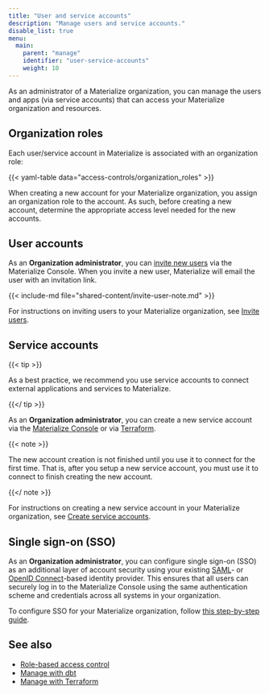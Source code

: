 ```yaml
---
title: "User and service accounts"
description: "Manage users and service accounts."
disable_list: true
menu:
  main:
    parent: "manage"
    identifier: "user-service-accounts"
    weight: 10
---
```


As an administrator of a Materialize organization, you can manage the users and
apps (via service accounts) that can access your Materialize organization and
resources.

## Organization roles

Each user/service account in Materialize is associated with an organization
role:

{{< yaml-table data="access-controls/organization_roles" >}}

When creating a new account for your Materialize organization, you assign
an organization role to the account. As such, before creating a new account,
determine the appropriate access level needed for the new accounts.

## User accounts

As an **Organization administrator**, you can [invite new
users](./invite-users/) via the Materialize Console. When you invite a new user,
Materialize will email the user with an invitation link.

{{< include-md file="shared-content/invite-user-note.md" >}}

For instructions on inviting users to your Materialize organization, see [Invite
users](./invite-users/).

## Service accounts

{{< tip >}}

As a best practice, we recommend you use service accounts to connect external
applications and services to Materialize.

{{</ tip >}}

As an **Organization administrator**, you can create a new service account via
the [Materialize Console](https://console.materialize.com/) or via
[Terraform](/manage/terraform/).

{{< note >}}

The new account creation is not finished until you use it to connect for the
first time. That is, after you setup a new service account, you must use it to
connect to finish creating the new account.

{{</ note >}}

For instructions on creating a new service account in your Materialize
organization, see [Create service accounts](./create-service-accounts/).

## Single sign-on (SSO)

As an **Organization administrator**, you can configure single sign-on (SSO) as
an additional layer of account security using your existing
[SAML](https://auth0.com/blog/how-saml-authentication-works/)- or [OpenID
Connect](https://auth0.com/intro-to-iam/what-is-openid-connect-oidc)-based
identity provider. This ensures that all users can securely log in to the
Materialize Console using the same authentication scheme and credentials across
all systems in your organization.

To configure SSO for your Materialize organization, follow [this step-by-step
guide](./sso/).

## See also

- [Role-based access control](/manage/access-control/rbac/)
- [Manage with dbt](/manage/dbt/)
- [Manage with Terraform](/manage/terraform/)
